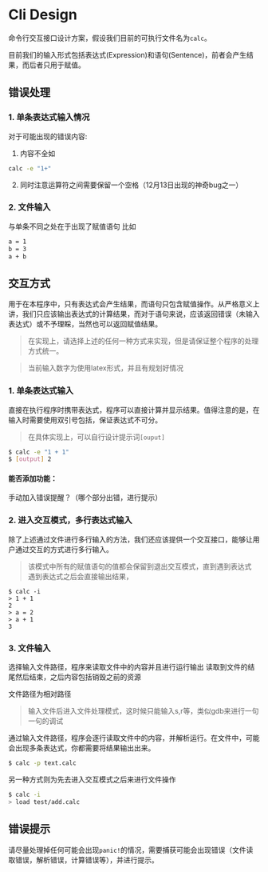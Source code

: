 # Cli Design

命令行交互接口设计方案，假设我们目前的可执行文件名为`calc`。

目前我们的输入形式包括表达式(Expression)和语句(Sentence)，前者会产生结果，而后者只用于赋值。

## 错误处理

### 1. 单条表达式输入情况
对于可能出现的错误内容:
1. 内容不全如 
```bash
calc -e "1+"
```
2. 同时注意运算符之间需要保留一个空格（12月13日出现的神奇bug之一）

### 2. 文件输入
与单条不同之处在于出现了赋值语句
比如

```bash
a = 1
b = 3
a + b

```

## 交互方式

用于在本程序中，只有表达式会产生结果，而语句只包含赋值操作。从严格意义上讲，我们只应该输出表达式的计算结果，而对于语句来说，应该返回错误（未输入表达式）或不予理睬，当然也可以返回赋值结果。

> 在实现上，请选择上述的任何一种方式来实现，但是请保证整个程序的处理方式统一。

> 当前输入数字为使用latex形式，并且有规划好情况


### 1. 单条表达式输入

直接在执行程序时携带表达式，程序可以直接计算并显示结果。值得注意的是，在输入时需要使用双引号包括，保证表达式不可分。

> 在具体实现上，可以自行设计提示词`[ouput]`

````bash
$ calc -e "1 + 1"
$ [output] 2
````



#### 能否添加功能：
手动加入错误提醒？（哪个部分出错，进行提示）


### 2. 进入交互模式，多行表达式输入

除了上述通过文件进行多行输入的方法，我们还应该提供一个交互接口，能够让用户通过交互的方式进行多行输入。

>该模式中所有的赋值语句的值都会保留到退出交互模式，直到遇到表达式
>遇到表达式之后会直接输出结果，


```
$ calc -i
> 1 + 1
2
> a = 2
> a + 1
3
```


### 3. 文件输入

选择输入文件路径，程序来读取文件中的内容并且进行运行输出
读取到文件的结尾然后结束，之后内容包括销毁之前的资源

文件路径为相对路径
>输入文件后进入文件处理模式，这时候只能输入s,r等，类似gdb来进行一句一句的调试

通过输入文件路径，程序会逐行读取文件中的内容，并解析运行。在文件中，可能会出现多条表达式，你都需要将结果输出出来。

```bash
$ calc -p text.calc
```
另一种方式则为先去进入交互模式之后来进行文件操作

```bash
$ calc -i
> load test/add.calc
```

## 错误提示

请尽量处理掉任何可能会出现`panic!`的情况，需要捕获可能会出现错误（文件读取错误，解析错误，计算错误等），并进行提示。



